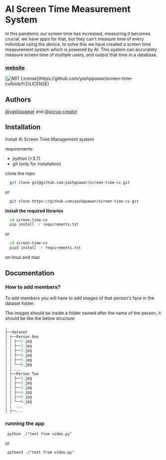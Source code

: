 
# AI Screen Time Measurement System

In this pandemic our screen time has increased, measuring it becomes crucial, we have apps for that, but they can't measure time of every individual using the device, to solve this we have created a screen time measurement system which is powered by AI. This system can accurately measure screen time of multiple users, and output that time in a database.

### [website](https://sites.google.com/view/ai-screen-time/home)


[![MIT License](https://img.shields.io/apm/l/atomic-design-ui.svg?)](https://github.com/yashppawar/screen-time-cv/blob/fr2/LICENSE)
 
## Authors

[@yashppawar](https://www.github.com/yashppawar) and [@porus-creator](https://www.github.com/porus-creator)

  
## Installation

Install AI Screen Time Management system

requirements:
- python (>3.7)
- git (only for installation)

clone the repo
```bash
  git clone git@github.com:yashppawar/screen-time-cv.git
```
or 
```bash
  git clone https://github.com/yashppawar/screen-time-cv.git
```
**Install the required libraries**
```bash
  cd screen-time-cv
  pip install -r requirements.txt
```
or 
```bash
  cd screen-time-cv
  pip3 install -r requirements.txt
```
on linux and mac
## Documentation

### How to add members?
 To add members you will have to add images of that person's face in the dataset folder.
 
 The images should be inside a folder named after the name of the person, it should be like the below structure

 ```fs
 .
 ├──dataset
 │ ├──Person One
 │ │ ├──1.jpg
 │ │ ├──2.jpg
 │ │ ├──3.jpg
 │ │ ├──4.jpg
 │ │ ├──5.jpg
 │ │ └──6.jpg
 │ │ ...
 │ ├──Person Two
 │ │ ├──1.jpg
 │ │ ├──2.jpg
 │ │ ├──3.jpg
 │ │ ├──4.jpg
 │ │ ├──5.jpg
 │ │ └──6.jpg
 │ │  ...
 │ ├──...    
```

 ### running the app

```
 python ./"test from video.py"
```
or
```
 python3 ./"test from video.py"
```
